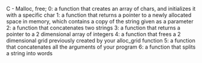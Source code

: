 C - Malloc, free; 
0: a function that creates an array of chars, and initializes it with a specific char
1: a function that returns a pointer to a newly allocated space in memory, which contains a copy of the string given as a parameter
2: a function that concatenates two strings
3: a function that returns a pointer to a 2 dimensional array of integers
4: a function that frees a 2 dimensional grid previously created by your alloc_grid function
5: a function that concatenates all the arguments of your program
6: a function that splits a string into words
